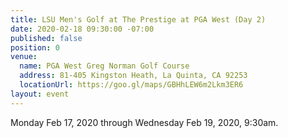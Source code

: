 ```yaml
---
title: LSU Men's Golf at The Prestige at PGA West (Day 2)
date: 2020-02-18 09:30:00 -07:00
published: false
position: 0
venue:
  name: PGA West Greg Norman Golf Course
  address: 81-405 Kingston Heath, La Quinta, CA 92253
  locationUrl: https://goo.gl/maps/GBHhLEW6m2Lkm3ER6
layout: event
---
```


Monday Feb 17, 2020 through Wednesday Feb 19, 2020, 9:30am.